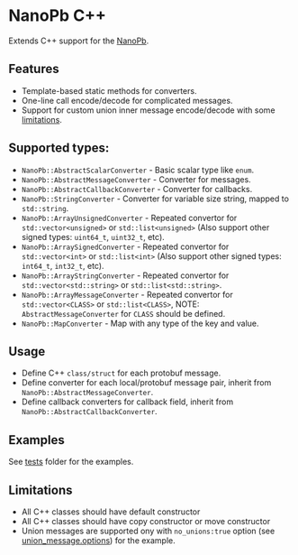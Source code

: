 # NanoPb C++ 

Extends C++ support for the [NanoPb](https://github.com/nanopb/nanopb).

## Features

* Template-based static methods for converters.
* One-line call encode/decode for complicated messages.
* Support for custom union inner message encode/decode with some [limitations](#limitations).

## Supported types:

* `NanoPb::AbstractScalarConverter` - Basic scalar type like `enum`.
* `NanoPb::AbstractMessageConverter` - Converter for messages.
* `NanoPb::AbstractCallbackConverter` - Converter for callbacks.
* `NanoPb::StringConverter` - Converter for variable size string, mapped to `std::string`.
* `NanoPb::ArrayUnsignedConverter` - Repeated convertor for `std::vector<unsigned>` or `std::list<unsigned>` (Also support other signed types: `uint64_t`, `uint32_t`, etc).
* `NanoPb::ArraySignedConverter` - Repeated convertor for `std::vector<int>` or `std::list<int>` (Also support other signed types: `int64_t`, `int32_t`, etc).
* `NanoPb::ArrayStringConverter` - Repeated convertor for `std::vector<std::string>` or `std::list<std::string>`.
* `NanoPb::ArrayMessageConverter` - Repeated convertor for `std::vector<CLASS>` or `std::list<CLASS>`, NOTE: `AbstractMessageConverter` for  `CLASS` should be defined. 
* `NanoPb::MapConverter` - Map with any type of the key and value.

## Usage

* Define C++ `class/struct` for each protobuf message.
* Define converter for each local/protobuf message pair, inherit from `NanoPb::AbstractMessageConverter`.
* Define callback converters for callback field, inherit from `NanoPb::AbstractCallbackConverter`.

## Examples

See [tests](test/tests) folder for the examples.


## Limitations

* All C++ classes should have default constructor 
* All C++ classes should have copy constructor or move constructor
* Union messages are supported ony with `no_unions:true` option (see [union_message.options](test/common/union_message.options)) for the example.